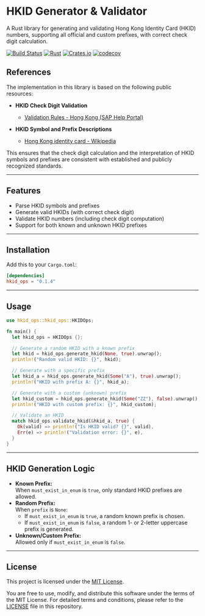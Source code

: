 # HKID Generator & Validator

A Rust library for generating and validating Hong Kong Identity Card (HKID) numbers, supporting all official and custom prefixes, with correct check digit calculation.

[![Build Status](https://img.shields.io/github/actions/workflow/status/iam-samleung/hkid_ops/master.yml?branch=master)](https://github.com/iam-samleung/hkid_ops)
[![Rust](https://img.shields.io/badge/Rust-1.70%2B-blue.svg)](https://www.rust-lang.org/)
[![Crates.io](https://img.shields.io/crates/v/hkid_ops.svg)](https://crates.io/crates/hkid_ops)
[![codecov](https://img.shields.io/codecov/c/github/iam-samleung/hkid_ops/master?style=flat-square&logo=codecov)](https://codecov.io/gh/iam-samleung/hkid_ops)

## References

The implementation in this library is based on the following public resources:
 
- **HKID Check Digit Validation**
  - [Validation Rules - Hong Kong (SAP Help Portal)](https://help.sap.com/docs/successfactors-employee-central/countryregion-specifics/validation-rules-hong-kong)

- **HKID Symbol and Prefix Descriptions**
  - [Hong Kong identity card - Wikipedia](https://en.wikipedia.org/wiki/Hong_Kong_identity_card)

This ensures that the check digit calculation and the interpretation of HKID symbols and prefixes are consistent with established and publicly recognized standards.

---

## Features

- Parse HKID symbols and prefixes
- Generate valid HKIDs (with correct check digit)
- Validate HKID numbers (including check digit computation)
- Support for both known and unknown HKID prefixes

---

## Installation

Add this to your `Cargo.toml`:

```toml
[dependencies]
hkid_ops = "0.1.4"
```

---

## Usage

```rust
use hkid_ops::hkid_ops::HKIDOps;

fn main() {
  let hkid_ops = HKIDOps {};

  // Generate a random HKID with a known prefix
  let hkid = hkid_ops.generate_hkid(None, true).unwrap();
  println!("Random valid HKID: {}", hkid);

  // Generate with a specific prefix
  let hkid_a = hkid_ops.generate_hkid(Some("A"), true).unwrap();
  println!("HKID with prefix A: {}", hkid_a);

  // Generate with a custom (unknown) prefix
  let hkid_custom = hkid_ops.generate_hkid(Some("ZZ"), false).unwrap();
  println!("HKID with custom prefix: {}", hkid_custom);

  // Validate an HKID
  match hkid_ops.validate_hkid(&hkid_a, true) {
    Ok(valid) => println!("Is HKID valid? {}", valid),
    Err(e) => println!("Validation error: {}", e),
  }
}
```

---

## HKID Generation Logic

- **Known Prefix:**  
  When `must_exist_in_enum` is `true`, only standard HKID prefixes are allowed.
- **Random Prefix:**  
  When `prefix` is `None`:
    - If `must_exist_in_enum` is `true`, a random known prefix is chosen.
    - If `must_exist_in_enum` is `false`, a random 1- or 2-letter uppercase prefix is generated.
- **Unknown/Custom Prefix:**  
  Allowed only if `must_exist_in_enum` is `false`.

---
## License

This project is licensed under the [MIT License](./LICENSE).

You are free to use, modify, and distribute this software under the terms of the MIT License.
For detailed terms and conditions, please refer to the [LICENSE](./LICENSE) file in this repository.